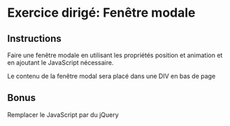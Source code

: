 # Exercice dirigé: Fenêtre modale

## Instructions
Faire une fenêtre modale en utilisant les propriétés position et animation et en ajoutant le JavaScript nécessaire.

Le contenu de la fenêtre modal sera placé dans une DIV en bas de page

## Bonus
Remplacer le JavaScript par du jQuery